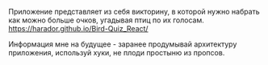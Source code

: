 Приложение представляет из себя викторину, в которой нужно набрать как можно больше очков, угадывая птиц по их голосам.
https://harador.github.io/Bird-Quiz_React/

Информация мне на будущее - заранее продумывай архитектуру приложения, используй хуки, не плоди простыню из пропсов.